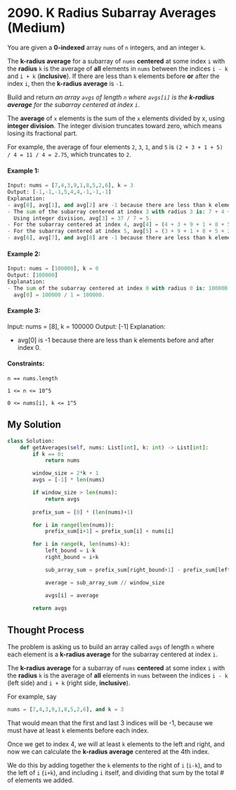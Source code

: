 # 2090. K Radius Subarray Averages (Medium)

You are given a **0-indexed** array `nums` of `n` integers, and an integer `k`.

The **k-radius average** for a subarray of `nums` **centered** at some index `i` with the **radius** `k` is the average of **all** elements in `nums` between the indices `i - k` and `i + k` (**inclusive**). If there are less than `k` elements before **or** after the index `i`, then the **k-radius average** is `-1`.

Build and return *an array `avgs` of length `n` where `avgs[i]` is the **k-radius average** for the subarray centered at index `i`*.

The **average** of `x` elements is the sum of the `x` elements divided by x, using **integer division**. The integer division truncates toward zero, which means losing its fractional part.

For example, the average of four elements `2`, `3`, `1`, and `5` is `(2 + 3 + 1 + 5) / 4 = 11 / 4 = 2.75`, which truncates to `2`.

#### Example 1:

```Python
Input: nums = [7,4,3,9,1,8,5,2,6], k = 3
Output: [-1,-1,-1,5,4,4,-1,-1,-1]
Explanation:
- avg[0], avg[1], and avg[2] are -1 because there are less than k elements before each index.
- The sum of the subarray centered at index 3 with radius 3 is: 7 + 4 + 3 + 9 + 1 + 8 + 5 = 37.
  Using integer division, avg[3] = 37 / 7 = 5.
- For the subarray centered at index 4, avg[4] = (4 + 3 + 9 + 1 + 8 + 5 + 2) / 7 = 4.
- For the subarray centered at index 5, avg[5] = (3 + 9 + 1 + 8 + 5 + 2 + 6) / 7 = 4.
- avg[6], avg[7], and avg[8] are -1 because there are less than k elements after each index.
```

#### Example 2:

```Python
Input: nums = [100000], k = 0
Output: [100000]
Explanation:
- The sum of the subarray centered at index 0 with radius 0 is: 100000.
  avg[0] = 100000 / 1 = 100000.
```

#### Example 3:

Input: nums = [8], k = 100000
Output: [-1]
Explanation: 
- avg[0] is -1 because there are less than k elements before and after index 0.

#### Constraints:

`n == nums.length`

`1 <= n <= 10^5`

`0 <= nums[i], k <= 1^5`

## My Solution

```Python
class Solution:
    def getAverages(self, nums: List[int], k: int) -> List[int]:
        if k == 0:
            return nums

        window_size = 2*k + 1
        avgs = [-1] * len(nums)

        if window_size > len(nums):
            return avgs
        
        prefix_sum = [0] * (len(nums)+1)

        for i in range(len(nums)):
            prefix_sum[i+1] = prefix_sum[i] + nums[i]

        for i in range(k, len(nums)-k):
            left_bound = i-k
            right_bound = i+k

            sub_array_sum = prefix_sum[right_bound+1] - prefix_sum[left_bound]

            average = sub_array_sum // window_size

            avgs[i] = average

        return avgs
```

## Thought Process

The problem is asking us to build an array called `avgs` of length `n` where each element is a **k-radius average** for the subarray centered at index `i`.

The **k-radius average** for a subarray of `nums` **centered** at some index `i` with the **radius** `k` is the average of **all** elements in `nums` between the indices `i - k` (left side) and `i + k` (right side, **inclusive**).

For example, say

```Python
nums = [7,4,3,9,1,8,5,2,6], and k = 3
```

That would mean that the first and last 3 indices will be -1, because we must have at least `k` elements before each index.

Once we get to index 4, we will at least `k` elements to the left and right, and now we can calculate the **k-radius average** centered at the 4th index.

We do this by adding together the `k` elements to the right of `i` (`i-k`), and to the left of `i` (`i+k`), and including `i` itself, and dividing that sum by the total # of elements we added.